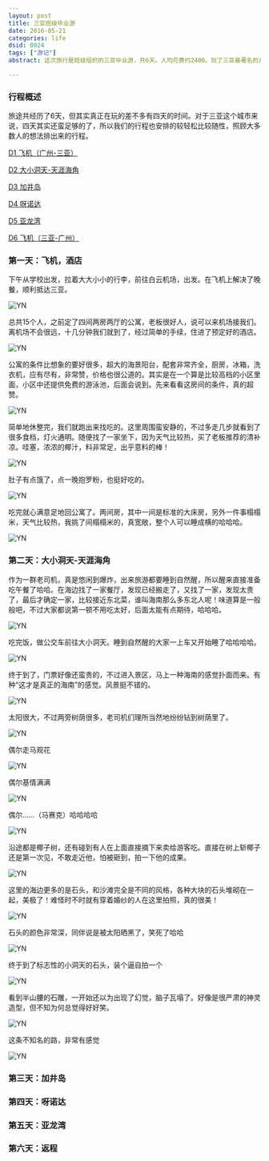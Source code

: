 ```yaml
---
layout: post
title: 三亚班级毕业游
date: 2016-05-21
categories: life
dsid: 0024
tags: ["游记"]
abstract: 这次旅行是班级组织的三亚毕业游，共6天。人均花费约2400。玩了三亚最著名的几个景区包括呀诺达，天涯海角，大小洞天，加井岛，亚龙湾等，晚上和班里的同学开趴，还吃了海鲜大餐，住宿是一个比较高档的小区还有配免费泳池，玩得挺尽兴的。

---
```


### 行程概述

旅途共经历了6天，但其实真正在玩的差不多有四天的时间。对于三亚这个城市来说，四天其实还蛮足够的了，所以我们的行程也安排的较轻松比较随性，照顾大多数人的想法排出来的行程。

<a HREF="#d1">D1 飞机（广州-三亚）</a>

<a HREF="#d2">D2 大小洞天-天涯海角</a>

<a HREF="#d3">D3 加井岛</a>

<a HREF="#d4">D4 呀诺达</a>

<a HREF="#d5">D5 亚龙湾</a>

<a HREF="#d6">D6 飞机（三亚-广州）</a>

### <a name="d1">第一天：飞机，酒店</a>

下午从学校出发，拉着大大小小的行李，前往白云机场，出发。在飞机上解决了晚餐，顺利抵达三亚。

![YN](/photo/Travel-to-Yunnan/IMG_7814.jpg)

总共15个人，之前定了四间两房两厅的公寓，老板很好人，说可以来机场接我们。离机场不会很远，十几分钟我们就到了，经过简单的手续，住进了预定好的酒店。

![YN](/photo/Travel-to-Yunnan/IMG_7813.jpg)

公寓的条件比想象的要好很多，超大的海景阳台，配套非常齐全，厨房，冰箱，洗衣机，应有尽有，非常赞，价格也很公道的。其实是在一个算是比较高档的小区里面，小区中还提供免费的游泳池，后面会说到。先来看看这房间的条件，真的超赞。

![YN](/photo/Travel-to-Yunnan/IMG_7815.jpg)

简单地休整完，我们就跑出来找吃的。这里周围蛮安静的，不过多走几步就看到了很多食档，灯火通明。随便找了一家坐下，因为天气比较热，买了老板推荐的清补凉。哇塞，浓浓的椰汁，料非常足，出乎意料的棒！

![YN](/photo/Travel-to-Yunnan/IMG_7811.jpg)

肚子有点饿了，点一晚抱罗粉，也挺好吃的。

![YN](/photo/Travel-to-Yunnan/IMG_7812.jpg)

吃完就心满意足地回公寓了。两间房，其中一间是标准的大床房，另外一件事榻榻米，天气比较热，我挑了间榻榻米的，真宽敞，整个人可以睡成横的哈哈哈。

![YN](/photo/Travel-to-Yunnan/IMG_7816.jpg)

### <a name="d2">第二天：大小洞天-天涯海角</a>

作为一群老司机，真是悠闲到爆炸，出来旅游都要睡到自然醒，所以醒来直接准备吃午餐了哈哈。在海边找了一家餐厅，发现已经搬走了，又找了一家，发现太贵了，最后才确定一家，比较接近东北菜，谁叫海南那么多东北人呢！味道算是一般般吧，不过大家都说第一顿不用吃太好，后面太能有点期待，哈哈哈。

![YN](/photo/Travel-to-Yunnan/IMG_1739.jpg)

吃完饭，做公交车前往大小洞天。睡到自然醒的大家一上车又开始睡了哈哈哈哈。

![YN](/photo/Travel-to-Yunnan/IMG_7821.jpg)

终于到了，门票好像还蛮贵的，不过进入景区，马上一种海南的感觉扑面而来。有种“这才是真正的海南”的感觉。风景挺不错的。

![YN](/photo/Travel-to-Yunnan/IMG_7825.jpg)

太阳很大，不过两旁树荫很多，老司机们理所当然地纷纷钻到树荫里了。

![YN](/photo/Travel-to-Yunnan/IMG_7832.jpg)

偶尔走马观花

![YN](/photo/Travel-to-Yunnan/IMG_7827.jpg)

偶尔基情满满

![YN](/photo/Travel-to-Yunnan/IMG_7829.jpg)

偶尔……（马赛克）哈哈哈哈

![YN](/photo/Travel-to-Yunnan/IMG_7836.jpg)

沿途都是椰子树，还有碰到有人在上面直接摘下来卖给游客吃。直接在树上斩椰子还是第一次见，不敢走近他，怕被砸到，拍一下他的成果。

![YN](/photo/Travel-to-Yunnan/IMG_7835.jpg)

这里的海边更多的是石头，和沙滩完全是不同的风格，各种大块的石头堆砌在一起，美极了！难怪时不时就有穿着婚纱的人在这里拍照，真的很美！

![YN](/photo/Travel-to-Yunnan/IMG_7842.jpg)

石头的颜色非常深，同伴说是被太阳晒黑了，笑死了哈哈

![YN](/photo/Travel-to-Yunnan/IMG_7843.jpg)

终于到了标志性的小洞天的石头，装个逼自拍一个

![YN](/photo/Travel-to-Yunnan/IMG_7911.jpg)

看到半山腰的石雕，一开始还以为出现了幻觉，脑子瓦塌了。好像是很严肃的神灵造型，但不知为何总觉得好好笑。

![YN](/photo/Travel-to-Yunnan/IMG_7924.jpg)

这条不知名的路，非常有感觉

![YN](/photo/Travel-to-Yunnan/IMG_7925.jpg)



### <a name="d3">第三天：加井岛</a>
### <a name="d4">第四天：呀诺达</a>
### <a name="d5">第五天：亚龙湾</a>
### <a name="d6">第六天：返程</a>

















